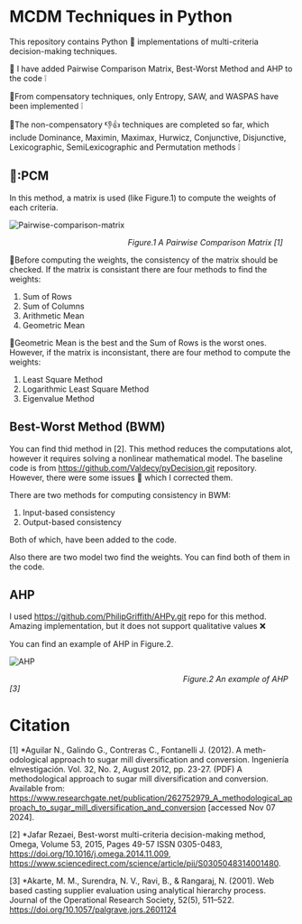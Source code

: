 # MCDM Techniques in Python
This repository contains Python :snake: implementations of multi-criteria decision-making techniques.

:triangular_flag_on_post: I have added Pairwise Comparison Matrix, Best-Worst Method and AHP to the code :grey_exclamation:

:triangular_flag_on_post:From compensatory techniques, only Entropy, SAW, and WASPAS have been implemented :grey_exclamation:

:triangular_flag_on_post:The non-compensatory :thumbsdown::thumbsup: techniques are completed so far, which include Dominance, Maximin, Maximax, Hurwicz, Conjunctive, Disjunctive, Lexicographic, SemiLexicographic and Permutation methods :grey_exclamation:


## 🧠:PCM
In this method, a matrix is used (like Figure.1) to compute the weights of each criteria.

![Pairwise-comparison-matrix](https://github.com/user-attachments/assets/409096b1-030c-4c28-93b6-6e2b4eb9b8d5)

&emsp;&emsp;&emsp;&emsp;&emsp;&emsp;&emsp;&emsp;&emsp;&emsp;&emsp;&emsp;&emsp;&emsp;&emsp;*Figure.1 A Pairwise Comparison Matrix [1]*

🌵Before computing the weights, the consistency of the matrix should be checked. If the matrix is consistant there are four methods to find the weights: 

  1. Sum of Rows 
  2. Sum of Columns
  3. Arithmetic Mean 
  4. Geometric Mean

🥑Geometric Mean is the best and the Sum of Rows is the worst ones. However, if the matrix is inconsistant, there are four method to compute the weights:
  1. Least Square Method
  2. Logarithmic Least Square Method
  3. Eigenvalue Method
 
  
## Best-Worst Method (BWM)
You can find thid method in [2]. This method reduces the computations alot, however it requires solving a nonlinear mathematical model. 
The baseline code is from https://github.com/Valdecy/pyDecision.git repository. However, there were some issues 📰 which I corrected them.

There are two methods for computing consistency in BWM: 
1. Input-based consistency
2. Output-based consistency

Both of which, have been added to the code.

Also there are two model two find the weights. You can find both of them in the code.


## AHP
I used https://github.com/PhilipGriffith/AHPy.git repo for this method. Amazing implementation, but it does not support qualitative values :x:

You can find an example of AHP in Figure.2.

![AHP](https://github.com/user-attachments/assets/b430085d-747e-4784-8f75-d3e39b832406)

&emsp;&emsp;&emsp;&emsp;&emsp;&emsp;&emsp;&emsp;&emsp;&emsp;&emsp;&emsp;&emsp;&emsp;&emsp;&emsp;&emsp;&emsp;&emsp;&emsp;&emsp;&emsp;*Figure.2 An example of AHP [3]*


# Citation

[1] *Aguilar N., Galindo G., Contreras C., Fontanelli J. (2012). A meth-odological approach to sugar mill diversification and conversion. Ingeniería eInvestigación. Vol. 32, No. 2, August 2012, pp. 23-27. 
(PDF) A methodological approach to sugar mill diversification and conversion. Available from: https://www.researchgate.net/publication/262752979_A_methodological_approach_to_sugar_mill_diversification_and_conversion [accessed Nov 07 2024].

[2] *Jafar Rezaei, Best-worst multi-criteria decision-making method, Omega, Volume 53, 2015, Pages 49-57 ISSN 0305-0483, https://doi.org/10.1016/j.omega.2014.11.009, https://www.sciencedirect.com/science/article/pii/S0305048314001480.

[3] *Akarte, M. M., Surendra, N. V., Ravi, B., & Rangaraj, N. (2001). Web based casting supplier evaluation using analytical hierarchy process. Journal of the Operational Research Society, 52(5), 511–522. https://doi.org/10.1057/palgrave.jors.2601124
